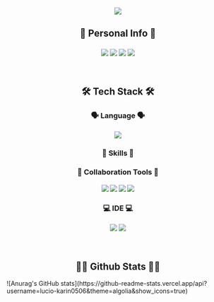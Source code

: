 <!--- Header --->

<h1 align='center'>
<img src="https://capsule-render.vercel.app/api?type=waving&color=gradient&customColorList=2,2,2,2,2,2&height=250&section=header&text=Welcome&fontSize=50&animation=twinkling&fontColor=FFC079&fontAlignY=40&desc=to%20Lucio's%20Github&descAlign=60&descAlignY=55" />
</h1>

<!--- Personal Info --->
<h2 align='center'>🧐 Personal Info 🧐</h2>

<h3 align='center'>

<a target="_blank"><img src="https://img.shields.io/badge/Notion-333333?style=flat&logo=Notion&logoColor=FFFFFF"/></a>
<a href="https://www.linkedin.com/in/se-young-yoon-1545b0239" target="_blank"><img src="https://img.shields.io/badge/LinkedIn-0A66C2?style=flat&logo=LinkedIn&logoColor=FFFFFF&link=https://www.linkedin.com/in/se-young-yoon-1545b0239"/></a> 
<a href="mailto:syy258577@gmail.com" target="_blank"><img src="https://img.shields.io/badge/Gmail-EA4335?style=flat&logo=Gmail&logoColor=FFFFFF"/></a> 
<a href="mailto:syy2585@naver.com" target="_blank"><img src="https://img.shields.io/badge/Naver-03C75A?style=flat&logo=Naver&logoColor=FFFFFF"/></a>

</h3>

<br>
<!--- Tech Stack --->
<h2 align='center'>🛠️ Tech Stack 🛠️</h2>

<h3 align='center'>🗣️ Language 🗣️</h3>
<h4 align='center'>
<img src="https://img.shields.io/badge/Python-3766AB?style=flat&logo=Python&logoColor=white"/></a>
</h4>

 
<h3 align='center'>💪 Skills 💪</h3>


<h3 align='center'>🤝 Collaboration Tools 🤝</h3>
<h4 align='center'>
<img src="https://img.shields.io/badge/Slack-4A154B?style=flat&logo=Slack&logoColor=white"/></a>
<img src="https://img.shields.io/badge/GitHub-181717?style=flat&logo=Github&logoColor=white"/></a>
<img src="https://img.shields.io/badge/Jira-0052CC?style=flat&logo=Jira Software&logoColor=white"/></a>
<img src="https://img.shields.io/badge/Notion-333333?style=flat&logo=Notion&logoColor=FFFFFF"/></a>
</h4>


<h3 align='center'>💻 IDE 💻</h3>
<h4 align='center'>
<img src="https://img.shields.io/badge/VSCode-007ACC?style=flat&logo=Visual Studio Code&logoColor=white"/></a>
<img src="https://img.shields.io/badge/Jupyter-F37626?style=flat&logo=Jupyter&logoColor=white"/></a>
</h4>

<br>
<!--- Github Stats --->
<h2 align='center'>👩‍💻 Github Stats 👩‍💻</h2>
![Anurag's GitHub stats](https://github-readme-stats.vercel.app/api?username=lucio-karin0506&theme=algolia&show_icons=true)
